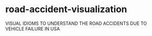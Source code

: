 # road-accident-visualization
VISUAL IDIOMS TO UNDERSTAND THE ROAD ACCIDENTS DUE TO VEHICLE FAILURE IN USA
